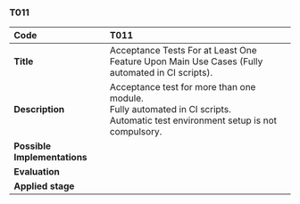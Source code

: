 ### T011

|**Code**           | **T011** |
| :--               | :--      |
|**Title**          | Acceptance Tests For at Least One Feature Upon Main Use Cases (Fully automated in CI scripts).|
|**Description**    | Acceptance test for more than one module. <br> Fully automated in CI scripts. <br> Automatic test environment setup is not compulsory.|
|**Possible Implementations** | |
|**Evaluation**     | |
|**Applied stage**  | |
